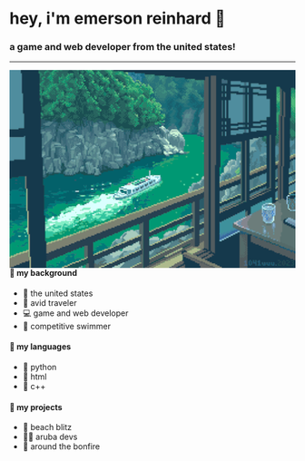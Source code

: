 # hey, i'm emerson reinhard 👋
### a game and web developer from the united states!
<hr>

<img align="right" alt="Boat Banner" width="600" src="banner.gif">

#### 🌱 my background
- 📍 the united states
- 🌴 avid traveler
- 💻 game and web developer
- 🌊 competitive swimmer

#### 🥞 my languages
- 🥐 python
- 🧇 html
- 🍩 c++

#### 🦈 my projects
- 🏐 beach blitz
- 🏄‍♂️ aruba devs
- 💫 around the bonfire
